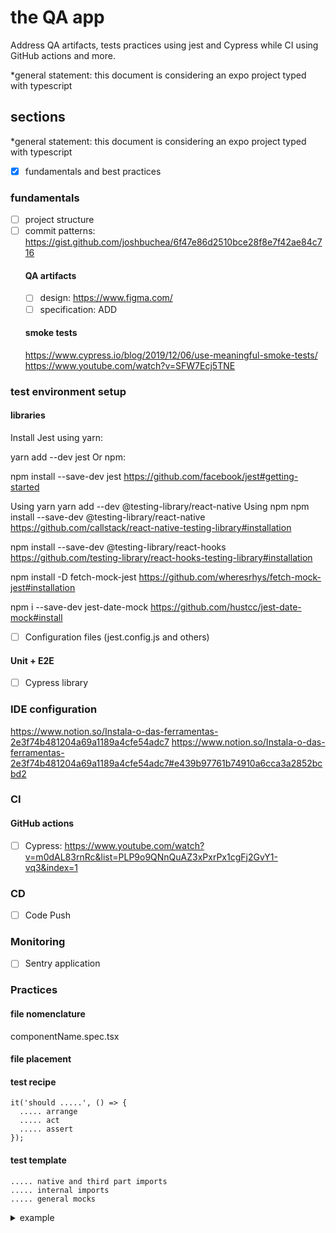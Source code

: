 # the QA app
Address QA artifacts, tests practices using jest and Cypress while CI using GitHub actions and more.

*general statement: this document is considering an expo project typed with typescript

## sections
*general statement: this document is considering an expo project typed with typescript

- [X] fundamentals and best practices

### fundamentals
- [ ] project structure
- [ ] commit patterns: https://gist.github.com/joshbuchea/6f47e86d2510bce28f8e7f42ae84c716
  #### QA artifacts
  - [ ] design: https://www.figma.com/
  - [ ] specification: ADD
  #### smoke tests
  https://www.cypress.io/blog/2019/12/06/use-meaningful-smoke-tests/
  https://www.youtube.com/watch?v=SFW7Ecj5TNE
### test environment setup
#### libraries
Install Jest using yarn:

yarn add --dev jest
Or npm:

npm install --save-dev jest
https://github.com/facebook/jest#getting-started

Using yarn
yarn add --dev @testing-library/react-native
Using npm
npm install --save-dev @testing-library/react-native
https://github.com/callstack/react-native-testing-library#installation

npm install --save-dev @testing-library/react-hooks
https://github.com/testing-library/react-hooks-testing-library#installation

npm install -D fetch-mock-jest
https://github.com/wheresrhys/fetch-mock-jest#installation

npm i --save-dev jest-date-mock
https://github.com/hustcc/jest-date-mock#install


  - [ ] Configuration files (jest.config.js and others)
  
#### Unit + E2E
  - [ ] Cypress library
### IDE configuration
https://www.notion.so/Instala-o-das-ferramentas-2e3f74b481204a69a1189a4cfe54adc7
https://www.notion.so/Instala-o-das-ferramentas-2e3f74b481204a69a1189a4cfe54adc7#e439b97761b74910a6cca3a2852bcbd2
### CI
  #### GitHub actions
  - [ ] Cypress: https://www.youtube.com/watch?v=m0dAL83rnRc&list=PLP9o9QNnQuAZ3xPxrPx1cgFj2GvY1-vq3&index=1
### CD
  - [ ] Code Push
### Monitoring
  - [ ] Sentry application
### Practices
#### file nomenclature
componentName.spec.tsx
#### file placement

#### test recipe
```
it('should .....', () => {
  ..... arrange
  ..... act
  ..... assert
});
```
#### test template
```
..... native and third part imports
..... internal imports
..... general mocks
```

<details><summary>example</summary>
```
  code here
```
</details>

